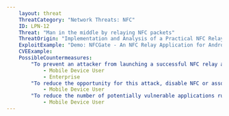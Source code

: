 ```yaml
---
    layout: threat
    ThreatCategory: "Network Threats: NFC"
    ID: LPN-12
    Threat: "Man in the middle by relaying NFC packets"
    ThreatOrigin: "Implementation and Analysis of a Practical NFC Relay Attack Example [^31]"
    ExploitExample: "Demo: NFCGate - An NFC Relay Application for Android [Extended Abstract] [^32]"
    CVEExample:
    PossibleCountermeasures:
        "To prevent an attacker from launching a successful NFC relay attack, use mobile devices and NFC apps that require user authorization of the transaction prior to fulfilling requests communicated over NFC.":
            - Mobile Device User
            - Enterprise
        "To reduce the opportunity for this attack, disable NFC or associated apps when that feature is not in use.":
            - Mobile Device User
        "To reduce the number of potentially vulnerable applications running on the device, disable or uninstall any NFC apps that are no longer in use.":
            - Mobile Device User
---
```

